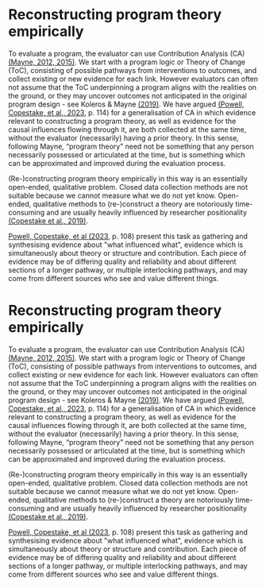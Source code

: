 # Reconstructing program theory empirically

To evaluate a program, the evaluator can use Contribution Analysis (CA) [(Mayne, 2012, 2015)](https://www.zotero.org/google-docs/?SxGzqC). We start with a program logic or Theory of Change (ToC), consisting of possible pathways from interventions to outcomes, and collect existing or new evidence for each link. However evaluators can often not assume that the ToC underpinning a program aligns with the realities on the ground, or they may uncover outcomes not anticipated in the original program design - see Koleros & Mayne [(2019)](https://www.zotero.org/google-docs/?CY0JAD). We have argued [(Powell, Copestake, et al., 2023](https://www.zotero.org/google-docs/?v391Z7), p. 114) for a generalisation of CA in which evidence relevant to constructing a program theory, as well as evidence for the causal influences flowing through it, are both collected at the same time, without the evaluator (necessarily) having a prior theory. In this sense, following Mayne, “program theory” need not be something that any person necessarily possessed or articulated at the time, but is something which can be approximated and improved during the evaluation process.

(Re-)constructing program theory empirically in this way is an essentially open-ended, qualitative problem. Closed data collection methods are not suitable because we cannot measure what we do not yet know. Open-ended, qualitative methods to (re-)construct a theory are notoriously time-consuming and are usually heavily influenced by researcher positionality [(Copestake et al., 2019)](https://www.zotero.org/google-docs/?RXnwkL).

[Powell, Copestake, et al (2023](https://www.zotero.org/google-docs/?A2dhGE), p. 108) present this task as gathering and synthesising evidence about "what influenced what", evidence which is simultaneously about theory or structure and contribution. Each piece of evidence may be of differing quality and reliability and about different sections of a longer pathway, or multiple interlocking pathways, and may come from different sources who see and value different things.



# Reconstructing program theory empirically

To evaluate a program, the evaluator can use Contribution Analysis (CA) [(Mayne, 2012, 2015)](https://www.zotero.org/google-docs/?SxGzqC). We start with a program logic or Theory of Change (ToC), consisting of possible pathways from interventions to outcomes, and collect existing or new evidence for each link. However evaluators can often not assume that the ToC underpinning a program aligns with the realities on the ground, or they may uncover outcomes not anticipated in the original program design - see Koleros & Mayne [(2019)](https://www.zotero.org/google-docs/?CY0JAD). We have argued [(Powell, Copestake, et al., 2023](https://www.zotero.org/google-docs/?v391Z7), p. 114) for a generalisation of CA in which evidence relevant to constructing a program theory, as well as evidence for the causal influences flowing through it, are both collected at the same time, without the evaluator (necessarily) having a prior theory. In this sense, following Mayne, “program theory” need not be something that any person necessarily possessed or articulated at the time, but is something which can be approximated and improved during the evaluation process.

(Re-)constructing program theory empirically in this way is an essentially open-ended, qualitative problem. Closed data collection methods are not suitable because we cannot measure what we do not yet know. Open-ended, qualitative methods to (re-)construct a theory are notoriously time-consuming and are usually heavily influenced by researcher positionality [(Copestake et al., 2019)](https://www.zotero.org/google-docs/?RXnwkL).

[Powell, Copestake, et al (2023](https://www.zotero.org/google-docs/?A2dhGE), p. 108) present this task as gathering and synthesising evidence about "what influenced what", evidence which is simultaneously about theory or structure and contribution. Each piece of evidence may be of differing quality and reliability and about different sections of a longer pathway, or multiple interlocking pathways, and may come from different sources who see and value different things.